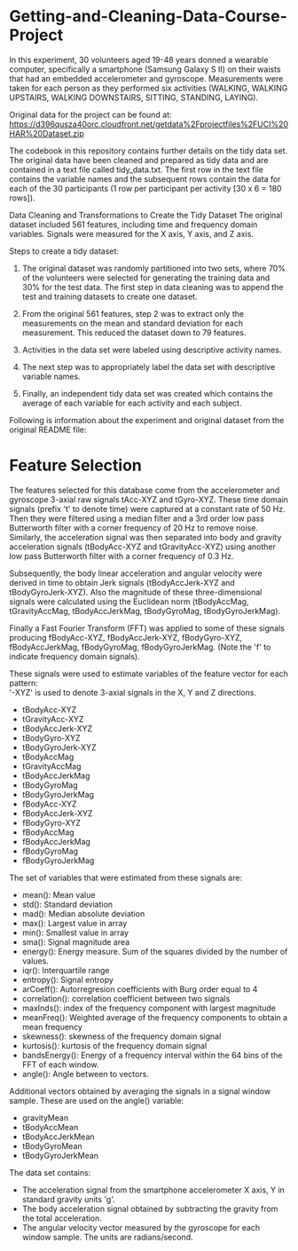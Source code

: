 # Getting-and-Cleaning-Data-Course-Project


In this experiment, 30 volunteers aged 19-48 years donned a wearable computer, specifically a smartphone (Samsung Galaxy S II) on their waists that had an embedded accelerometer and gyroscope. Measurements were taken for each person as they performed six activities (WALKING, WALKING UPSTAIRS, WALKING DOWNSTAIRS, SITTING, STANDING, LAYING). 

Original data for the project can be found at:
https://d396qusza40orc.cloudfront.net/getdata%2Fprojectfiles%2FUCI%20HAR%20Dataset.zip 

The codebook in this repository contains further details on the tidy data set. The original data have been cleaned and prepared as tidy data and are contained in a text file called tidy_data.txt. The first row in the text file contains the variable names and the subsequent rows contain the data for each of the 30 participants (1 row per participant per activity [30 x 6 = 180 rows]).

Data Cleaning and Transformations to Create the Tidy Dataset
The original dataset included 561 features, including time and frequency domain variables. Signals were measured for the X axis, Y axis, and Z axis.

Steps to create a tidy dataset:

1. The original dataset was randomly partitioned into two sets, where 70% of the volunteers were selected for generating the training data and 30% for the test data. The first step in data cleaning was to append the test and training datasets to create one dataset.

2. From the original 561 features, step 2 was to extract only the measurements on the mean and standard deviation for each measurement. This reduced the dataset down to 79 features.

3. Activities in the data set were labeled using descriptive activity names.

4. The next step was to appropriately label the data set with descriptive variable names. 

5. Finally, an independent tidy data set was created which contains the average of each variable for each activity and each subject.


Following is information about the experiment and original dataset from the original README file:

Feature Selection 
=================

The features selected for this database come from the accelerometer and gyroscope 3-axial raw signals tAcc-XYZ and tGyro-XYZ. These time domain signals (prefix 't' to denote time) were captured at a constant rate of 50 Hz. Then they were filtered using a median filter and a 3rd order low pass Butterworth filter with a corner frequency of 20 Hz to remove noise. Similarly, the acceleration signal was then separated into body and gravity acceleration signals (tBodyAcc-XYZ and tGravityAcc-XYZ) using another low pass Butterworth filter with a corner frequency of 0.3 Hz. 

Subsequently, the body linear acceleration and angular velocity were derived in time to obtain Jerk signals (tBodyAccJerk-XYZ and tBodyGyroJerk-XYZ). Also the magnitude of these three-dimensional signals were calculated using the Euclidean norm (tBodyAccMag, tGravityAccMag, tBodyAccJerkMag, tBodyGyroMag, tBodyGyroJerkMag). 

Finally a Fast Fourier Transform (FFT) was applied to some of these signals producing fBodyAcc-XYZ, fBodyAccJerk-XYZ, fBodyGyro-XYZ, fBodyAccJerkMag, fBodyGyroMag, fBodyGyroJerkMag. (Note the 'f' to indicate frequency domain signals). 

These signals were used to estimate variables of the feature vector for each pattern:  
'-XYZ' is used to denote 3-axial signals in the X, Y and Z directions.

- tBodyAcc-XYZ
- tGravityAcc-XYZ
- tBodyAccJerk-XYZ
- tBodyGyro-XYZ
- tBodyGyroJerk-XYZ
- tBodyAccMag
- tGravityAccMag
- tBodyAccJerkMag
- tBodyGyroMag
- tBodyGyroJerkMag
- fBodyAcc-XYZ
- fBodyAccJerk-XYZ
- fBodyGyro-XYZ
- fBodyAccMag
- fBodyAccJerkMag
- fBodyGyroMag
- fBodyGyroJerkMag

The set of variables that were estimated from these signals are: 

- mean(): Mean value
- std(): Standard deviation
- mad(): Median absolute deviation 
- max(): Largest value in array
- min(): Smallest value in array
- sma(): Signal magnitude area
- energy(): Energy measure. Sum of the squares divided by the number of values. 
- iqr(): Interquartile range 
- entropy(): Signal entropy
- arCoeff(): Autorregresion coefficients with Burg order equal to 4
- correlation(): correlation coefficient between two signals
- maxInds(): index of the frequency component with largest magnitude
- meanFreq(): Weighted average of the frequency components to obtain a mean frequency
- skewness(): skewness of the frequency domain signal 
- kurtosis(): kurtosis of the frequency domain signal 
- bandsEnergy(): Energy of a frequency interval within the 64 bins of the FFT of each window.
- angle(): Angle between to vectors.

Additional vectors obtained by averaging the signals in a signal window sample. These are used on the angle() variable:

- gravityMean
- tBodyAccMean
- tBodyAccJerkMean
- tBodyGyroMean
- tBodyGyroJerkMean

The data set contains:
- The acceleration signal from the smartphone accelerometer X axis, Y  in standard gravity units 'g'.
- The body acceleration signal obtained by subtracting the gravity from the total acceleration.
- The angular velocity vector measured by the gyroscope for each window sample. The units are radians/second.

